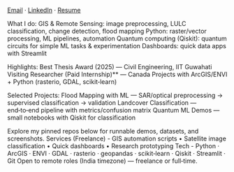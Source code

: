 [Email](revathiiitg@gmail.com) · [LinkedIn](https://www.linkedin.com/in/revathign/) · [Resume](./Revathi_Resume.pdf)
 

 What I do:
GIS & Remote Sensing: image preprocessing, LULC classification, change detection, flood mapping
Python: raster/vector processing, ML pipelines, automation
Quantum computing (Qiskit): quantum circuits for simple ML tasks & experimentation
Dashboards: quick data apps with Streamlit

Highlights:
Best Thesis Award (2025) — Civil Engineering, IIT Guwahati
Visiting Researcher (Paid Internship)** — Canada
Projects with ArcGIS/ENVI + Python (rasterio, GDAL, scikit‑learn)

Selected Projects:
Flood Mapping with ML — SAR/optical preprocessing → supervised classification → validation
Landcover Classification — end‑to‑end pipeline with metrics/confusion matrix
Quantum ML Demos — small notebooks with Qiskit for classification

Explore my pinned repos below for runnable demos, datasets, and screenshots.
Services (Freelance) - GIS automation scripts • Satellite image classification • Quick dashboards • Research prototyping
Tech - Python · ArcGIS · ENVI · GDAL · rasterio · geopandas · scikit‑learn · Qiskit · Streamlit · Git
Open to remote roles (India timezone) — freelance or full‑time.
